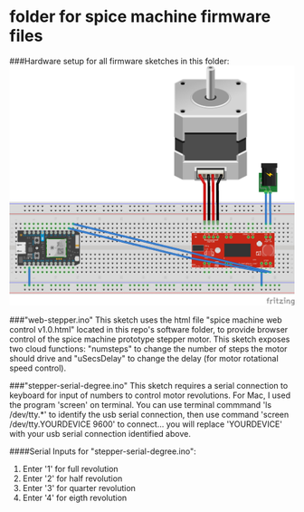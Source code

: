 # folder for spice machine firmware files

###Hardware setup for all firmware sketches in this folder:
![alt tage](https://github.com/jashtonSF/spice-machine/blob/master/firmware/Spice-stepper-serial-degree%20v1.0.jpg)

###"web-stepper.ino"
This sketch uses the html file "spice machine web control v1.0.html" located in this repo's software folder, to provide browser control of the spice machine prototype stepper motor. This sketch exposes two cloud functions: "numsteps" to change the number of steps the motor should drive and "uSecsDelay" to change the delay (for motor rotational speed control).

###"stepper-serial-degree.ino"
This sketch requires a serial connection to keyboard for input of numbers to control motor revolutions. For Mac, I used the program 'screen' on terminal. You can use terminal commmand 'ls /dev/tty.*' to identify the usb serial connection, then use command 'screen /dev/tty.YOURDEVICE 9600' to connect... you will replace 'YOURDEVICE' with your usb serial connection identified above.

####Serial Inputs for "stepper-serial-degree.ino":
1. Enter '1' for full revolution
2. Enter '2' for half revolution
3. Enter '3' for quarter revolution
4. Enter '4' for eigth revolution

